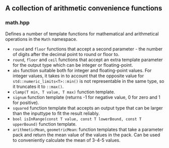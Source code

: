 ## A collection of arithmetic convenience functions

### math.hpp

Defines a number of template functions for mathematical and arithmetical operations in the `Math` namespace.

* `round` and `floor` functions that accept a second parameter - the number of digits after the decimal point to round or floor to.
* `round`, `floor` and `ceil` functions that accept an extra template parameter for the output type which can be integer or floating-point.
* `abs` function suitable both for integer and floating-point values. For integer values, it takes in to account that the opposite value for `std::numeric_limits<T>::min()` is not representable in the same type, so it truncates it to `::max()`.
* `clamp(T min, T value, T max)` function template.
* `signum` function template (returns -1 for negative value, 0 for zero and 1 for positive).
* `squared` function template that accepts an output type that can be larger than the inputtype  to fit the result reliably.
* `bool isInRange(const T value, const T lowerBound, const T upperBound)` function template.
* `arithmeticMean`, `geometricMean`: function templates that take a parameter pack and return the mean value of the values in the pack. Can be used to conveniently calculate the mean of 3-4-5 values.
